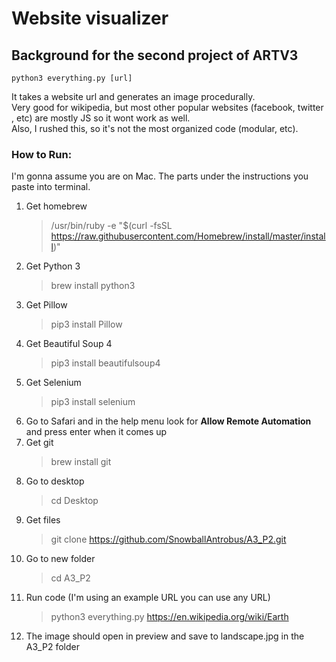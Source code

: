 # Website visualizer
## Background for the second project of ARTV3
    python3 everything.py [url]
It takes a website url and generates an image procedurally.<br>
Very good for wikipedia, but most other popular websites (facebook, twitter , etc) are mostly JS so it wont work as well.<br>
Also, I rushed this, so it's not the most organized code (modular, etc).

### How to Run:
I'm gonna assume you are on Mac. The parts under the instructions you paste into terminal.<br>
1. Get homebrew
    > /usr/bin/ruby -e "$(curl -fsSL https://raw.githubusercontent.com/Homebrew/install/master/install)"
2. Get Python 3
    > brew install python3
3. Get Pillow
    > pip3 install Pillow
4. Get Beautiful Soup 4
    > pip3 install beautifulsoup4
5. Get Selenium
    > pip3 install selenium
6. Go to Safari and in the help menu look for **Allow Remote Automation** and press enter when it comes up
7. Get git
    > brew install git
8. Go to desktop
    > cd Desktop
9. Get files
    > git clone https://github.com/SnowballAntrobus/A3_P2.git
10. Go to new folder
    > cd A3_P2
11. Run code (I'm using an example URL you can use any URL)
    > python3 everything.py https://en.wikipedia.org/wiki/Earth
12. The image should open in preview and save to landscape.jpg in the A3_P2 folder
